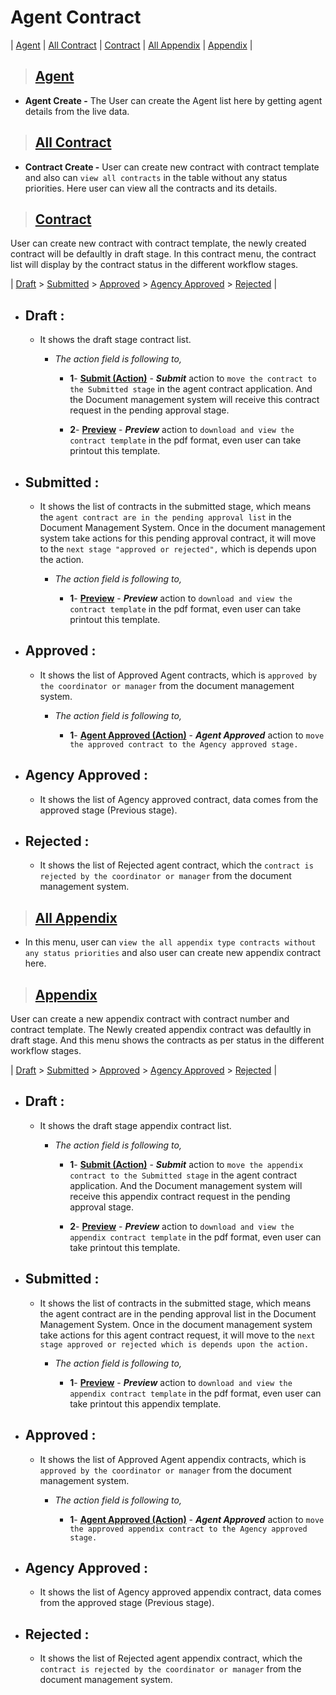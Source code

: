 # **Agent Contract**

| [Agent](#agent) | [All Contract](#all-contract) | [Contract](#contract) | [All Appendix](#all-appendix) | [Appendix](#appendix) |

> ## **[Agent](#agent-contract)**

  - **Agent Create -** The User can create the Agent list here by getting agent details from the live data.

> ## **[All Contract](#agent)**

  - **Contract Create -** User can create new contract with contract template and also can `view all contracts` in the table without any status priorities. Here user can view all the contracts and its details.

> ## **[Contract](#all-contract)**

User can create new contract with contract template, the newly created contract will be defaultly in draft stage. In this contract menu, the contract list will display by the contract status in the different workflow stages.

| [Draft](#draft) > [Submitted](#submitted) > [Approved](#approved) > [Agency Approved](#agency-approved) > [Rejected](#rejected) |

- ## **Draft :**

  -  It shows the draft stage contract list.

      - _The action field is following to,_

        - **1**- **[Submit (Action)](#submit)** - _**Submit**_ action to `move the contract to the Submitted stage` in the agent contract application. And the Document management system will receive this contract request in the pending approval stage.

        - **2**- **[Preview](#preview)** - _**Preview**_ action to `download and view the contract template` in the pdf format, even user can take printout this template.

- ## **Submitted :**

  - It shows the list of contracts in the submitted stage, which means the `agent contract are in the pending approval list` in the Document Management System. Once in the document management system take actions for this pending approval contract, it will move to the `next stage "approved or rejected",` which is depends upon the action.

    - _The action field is following to,_

      - **1**- **[Preview](#preview)** - _**Preview**_ action to `download and view the contract template` in the pdf format, even user can take printout this template.

- ## **Approved :**

  - It shows the list of Approved Agent contracts, which is `approved by the coordinator or manager` from the document management system.

    - _The action field is following to,_

      - **1**- **[Agent Approved (Action)](#agent-approved)** - _**Agent Approved**_ action to `move the approved contract to the Agency approved stage.`

- ## **Agency Approved :**

  - It shows the list of Agency approved contract, data comes from the approved stage (Previous stage).

- ## **Rejected :**

  - It shows the list of Rejected agent contract, which the `contract is rejected by the coordinator or manager` from the document management system.

> ## **[All Appendix](#contract)**

  - In this menu, user can `view the all appendix type contracts without any status priorities` and also user can create new appendix contract here.

> ## **[Appendix](#all-appendix)**

User can create a new appendix contract with contract number and contract template. The Newly created appendix contract was defaultly in draft stage. And this menu shows the contracts as per status in the different workflow stages.

| [Draft](#draft-1) > [Submitted](#submitted-1) > [Approved](#approved-1) > [Agency Approved](#agency-approved-1) > [Rejected](#rejected-1) |

- ## **Draft :**

  -  It shows the draft stage appendix contract list.

      - _The action field is following to,_

        - **1**- **[Submit (Action)](#submit)** - _**Submit**_ action to `move the appendix contract to the Submitted stage` in the agent contract application. And the Document management system will receive this appendix contract request in the pending approval stage.

        - **2**- **[Preview](#preview)** - _**Preview**_ action to `download and view the appendix contract template` in the pdf format, even user can take printout this template.

- ## **Submitted :**

  - It shows the list of contracts in the submitted stage, which means the agent contract are in the pending approval list in the Document Management System. Once in the document management system take actions for this agent contract request, it will move to the `next stage approved or rejected which is depends upon the action.`

    - _The action field is following to,_

      - **1**- **[Preview](#preview)** - _**Preview**_ action to `download and view the appendix contract template` in the pdf format, even user can take printout this appendix template.

- ## **Approved :**

  - It shows the list of Approved Agent appendix contracts, which is `approved by the coordinator or manager` from the document management system.

    - _The action field is following to,_

      - **1**- **[Agent Approved (Action)](#agent-approved)** - _**Agent Approved**_ action to `move the approved appendix contract to the Agency approved stage.`

- ## **Agency Approved :**

  - It shows the list of Agency approved appendix contract, data comes from the approved stage (Previous stage).

- ## **Rejected :**

  - It shows the list of Rejected agent appendix contract, which the `contract is rejected by the coordinator or manager` from the document management system.